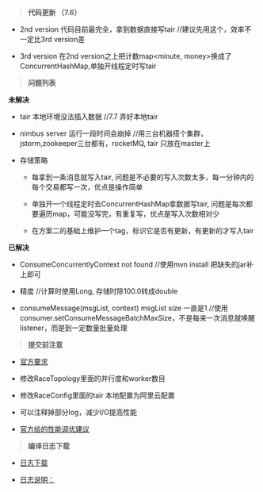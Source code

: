 > **代码更新 （7.6）**

 * 2nd version 代码目前最完全，拿到数据直接写tair //建议先用这个，效率不一定比3rd version差

 * 3rd version 在2nd version之上把计数map<minute, money>换成了ConcurrentHashMap,单独开线程定时写tair

> **问题列表**

 **未解决**

 * tair 本地环境没法插入数据          	//7.7 弄好本地tair

 * nimbus server 运行一段时间会崩掉	//用三台机器搭个集群，jstorm,zookeeper三台都有，rocketMQ, tair 只放在master上

 * 存储策略

    * 每拿到一条消息就写入tair, 问题是不必要的写入次数太多，每一分钟内的每个交易都写一次，优点是操作简单

    * 单独开一个线程定时去ConcurrentHashMap拿数据写tair, 问题是每次都要遍历map，可能没写完，有重复写，优点是写入次数相对少

    * 在方案二的基础上维护一个tag，标识它是否有更新，有更新的才写入tair

 **已解决**

 * ConsumeConcurrentlyContext not found  //使用mvn install 把缺失的jar补上即可

 * 精度 //计算时使用Long, 存储时除100.0转成double

 * consumeMessage(msgList, context) msgList size 一直是1 //使用consumer.setConsumeMessageBatchMaxSize，不是每来一次消息就唤醒listener，而是到一定数量批量处理

> **提交前注意**

* [官方要求](https://bbs.aliyun.com/read/286553.html)

* 修改RaceTopology里面的并行度和worker数目

* 修改RaceConfig里面的tair 本地配置为阿里云配置

* 可以注释掉部分log，减少I/O提高性能

* [官方给的性能调优建议](https://bbs.aliyun.com/read/287850.html?displayMode=1)

> **编译日志下载**

 * [日志下载](http://ali-middleware-race.oss-cn-shanghai.aliyuncs.com/424452my9i.tar.xz)

 * [日志说明：](https://bbs.aliyun.com/read/287102.html?spm=5176.bbsl254.0.0.FC5JU3)

